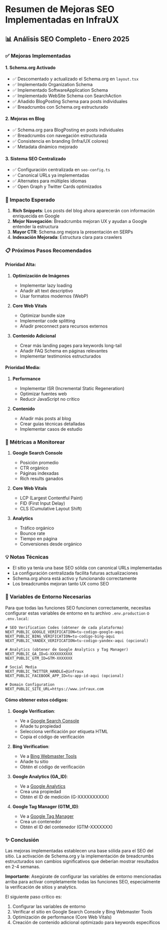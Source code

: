 # Resumen de Mejoras SEO Implementadas en InfraUX

## 📊 Análisis SEO Completo - Enero 2025

### ✅ Mejoras Implementadas

#### 1. **Schema.org Activado**
- ✅ Descomentado y actualizado el Schema.org en `layout.tsx`
- ✅ Implementado Organization Schema
- ✅ Implementado SoftwareApplication Schema
- ✅ Implementado WebSite Schema con SearchAction
- ✅ Añadido BlogPosting Schema para posts individuales
- ✅ Breadcrumbs con Schema.org estructurado

#### 2. **Mejoras en Blog**
- ✅ Schema.org para BlogPosting en posts individuales
- ✅ Breadcrumbs con navegación estructurada
- ✅ Consistencia en branding (Infra/UX colores)
- ✅ Metadata dinámico mejorado

#### 3. **Sistema SEO Centralizado**
- ✅ Configuración centralizada en `seo-config.ts`
- ✅ Canonical URLs ya implementadas
- ✅ Alternates para múltiples idiomas
- ✅ Open Graph y Twitter Cards optimizados

### 🚀 Impacto Esperado

1. **Rich Snippets**: Los posts del blog ahora aparecerán con información enriquecida en Google
2. **Mejor Navegación**: Breadcrumbs mejoran UX y ayudan a Google entender la estructura
3. **Mayor CTR**: Schema.org mejora la presentación en SERPs
4. **Indexación Mejorada**: Estructura clara para crawlers

### 📋 Próximos Pasos Recomendados

#### Prioridad Alta:
1. **Optimización de Imágenes**
   - Implementar lazy loading
   - Añadir alt text descriptivo
   - Usar formatos modernos (WebP)

2. **Core Web Vitals**
   - Optimizar bundle size
   - Implementar code splitting
   - Añadir preconnect para recursos externos

3. **Contenido Adicional**
   - Crear más landing pages para keywords long-tail
   - Añadir FAQ Schema en páginas relevantes
   - Implementar testimonios estructurados

#### Prioridad Media:
1. **Performance**
   - Implementar ISR (Incremental Static Regeneration)
   - Optimizar fuentes web
   - Reducir JavaScript no crítico

2. **Contenido**
   - Añadir más posts al blog
   - Crear guías técnicas detalladas
   - Implementar casos de estudio

### 🎯 Métricas a Monitorear

1. **Google Search Console**
   - Posición promedio
   - CTR orgánico
   - Páginas indexadas
   - Rich results ganados

2. **Core Web Vitals**
   - LCP (Largest Contentful Paint)
   - FID (First Input Delay)
   - CLS (Cumulative Layout Shift)

3. **Analytics**
   - Tráfico orgánico
   - Bounce rate
   - Tiempo en página
   - Conversiones desde orgánico

### 💡 Notas Técnicas

- El sitio ya tenía una base SEO sólida con canonical URLs implementadas
- La configuración centralizada facilita futuras actualizaciones
- Schema.org ahora está activo y funcionando correctamente
- Los breadcrumbs mejoran tanto UX como SEO

### 🔧 Variables de Entorno Necesarias

Para que todas las funciones SEO funcionen correctamente, necesitas configurar estas variables de entorno en tu archivo `.env.production` o `.env.local`:

```env
# SEO Verification Codes (obtener de cada plataforma)
NEXT_PUBLIC_GOOGLE_VERIFICATION=tu-codigo-google-aqui
NEXT_PUBLIC_BING_VERIFICATION=tu-codigo-bing-aqui
NEXT_PUBLIC_YANDEX_VERIFICATION=tu-codigo-yandex-aqui (opcional)

# Analytics (obtener de Google Analytics y Tag Manager)
NEXT_PUBLIC_GA_ID=G-XXXXXXXXXX
NEXT_PUBLIC_GTM_ID=GTM-XXXXXXX

# Social Media
NEXT_PUBLIC_TWITTER_HANDLE=@infraux
NEXT_PUBLIC_FACEBOOK_APP_ID=tu-app-id-aqui (opcional)

# Domain Configuration
NEXT_PUBLIC_SITE_URL=https://www.infraux.com
```

#### Cómo obtener estos códigos:

1. **Google Verification**:
   - Ve a [Google Search Console](https://search.google.com/search-console)
   - Añade tu propiedad
   - Selecciona verificación por etiqueta HTML
   - Copia el código de verificación

2. **Bing Verification**:
   - Ve a [Bing Webmaster Tools](https://www.bing.com/webmasters)
   - Añade tu sitio
   - Obtén el código de verificación

3. **Google Analytics (GA_ID)**:
   - Ve a [Google Analytics](https://analytics.google.com)
   - Crea una propiedad
   - Obtén el ID de medición (G-XXXXXXXXXX)

4. **Google Tag Manager (GTM_ID)**:
   - Ve a [Google Tag Manager](https://tagmanager.google.com)
   - Crea un contenedor
   - Obtén el ID del contenedor (GTM-XXXXXXX)

### ✨ Conclusión

Las mejoras implementadas establecen una base sólida para el SEO del sitio. La activación de Schema.org y la implementación de breadcrumbs estructurados son cambios significativos que deberían mostrar resultados en 2-4 semanas.

**Importante**: Asegúrate de configurar las variables de entorno mencionadas arriba para activar completamente todas las funciones SEO, especialmente la verificación de sitios y analytics.

El siguiente paso crítico es:
1. Configurar las variables de entorno
2. Verificar el sitio en Google Search Console y Bing Webmaster Tools
3. Optimización de performance (Core Web Vitals)
4. Creación de contenido adicional optimizado para keywords específicos